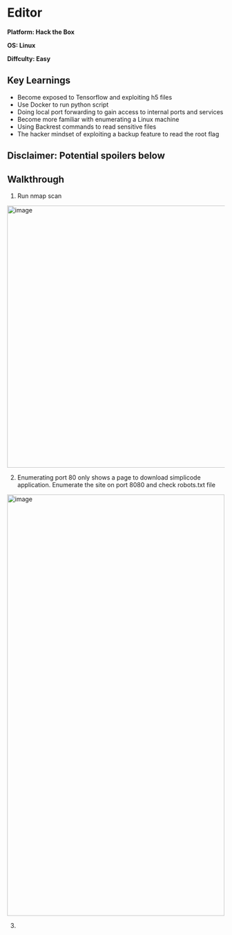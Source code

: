 # Editor

**Platform: Hack the Box**

**OS: Linux**

**Diffculty: Easy**


## Key Learnings

- Become exposed to Tensorflow and exploiting h5 files
- Use Docker to run python script
- Doing local port forwarding to gain access to internal ports and services
- Become more familiar with enumerating a Linux machine
- Using Backrest commands to read sensitive files
- The hacker mindset of exploiting a backup feature to read the root flag


## **Disclaimer: Potential spoilers below**


## Walkthrough

1. Run nmap scan

<img width="718" height="606" alt="image" src="https://github.com/user-attachments/assets/6cec0550-f165-4630-a6f1-0c49f8a3cf8f" />

2. Enumerating port 80 only shows a page to download simplicode application. Enumerate the site on port 8080 and check robots.txt file

<img width="503" height="974" alt="image" src="https://github.com/user-attachments/assets/0ba4ea39-3bd0-4cf7-967b-203f33681b42" />

3. 
